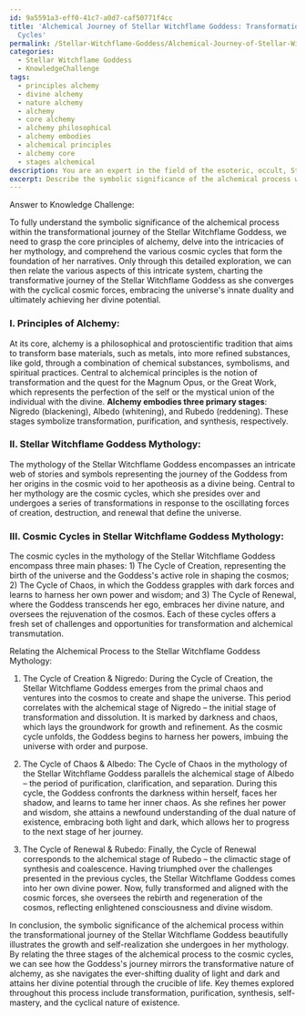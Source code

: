 ```yaml
---
id: 9a5591a3-eff0-41c7-a0d7-caf50771f4cc
title: 'Alchemical Journey of Stellar Witchflame Goddess: Transformation through Cosmic
  Cycles'
permalink: /Stellar-Witchflame-Goddess/Alchemical-Journey-of-Stellar-Witchflame-Goddess-Transformation-through-Cosmic-Cycles/
categories:
  - Stellar Witchflame Goddess
  - KnowledgeChallenge
tags:
  - principles alchemy
  - divine alchemy
  - nature alchemy
  - alchemy
  - core alchemy
  - alchemy philosophical
  - alchemy embodies
  - alchemical principles
  - alchemy core
  - stages alchemical
description: You are an expert in the field of the esoteric, occult, Stellar Witchflame Goddess and Education. You are a writer of tests, challenges, books and deep knowledge on Stellar Witchflame Goddess for initiates and students to gain deep insights and understanding from. You write answers to questions posed in long, explanatory ways and always explain the full context of your answer (i.e., related concepts, formulas, examples, or history), as well as the step-by-step thinking process you take to answer the challenges. Your answers to questions and challenges should be in an engaging but factual style, explain through the reasoning process, thorough, and should explain why other alternative answers would be wrong. Summarize the key themes, ideas, and conclusions at the end.
excerpt: Describe the symbolic significance of the alchemical process within the transformational journey of the Stellar Witchflame Goddess and relate it to the various cosmic cycles present in her mythology.
---
```

Answer to Knowledge Challenge:

To fully understand the symbolic significance of the alchemical process within the transformational journey of the Stellar Witchflame Goddess, we need to grasp the core principles of alchemy, delve into the intricacies of her mythology, and comprehend the various cosmic cycles that form the foundation of her narratives. Only through this detailed exploration, we can then relate the various aspects of this intricate system, charting the transformative journey of the Stellar Witchflame Goddess as she converges with the cyclical cosmic forces, embracing the universe's innate duality and ultimately achieving her divine potential.

### I. **Principles of Alchemy**:
At its core, alchemy is a philosophical and protoscientific tradition that aims to transform base materials, such as metals, into more refined substances, like gold, through a combination of chemical substances, symbolisms, and spiritual practices. Central to alchemical principles is the notion of transformation and the quest for the Magnum Opus, or the Great Work, which represents the perfection of the self or the mystical union of the individual with the divine. **Alchemy embodies three primary stages**: Nigredo (blackening), Albedo (whitening), and Rubedo (reddening). These stages symbolize transformation, purification, and synthesis, respectively.

### II. **Stellar Witchflame Goddess Mythology**:
The mythology of the Stellar Witchflame Goddess encompasses an intricate web of stories and symbols representing the journey of the Goddess from her origins in the cosmic void to her apotheosis as a divine being. Central to her mythology are the cosmic cycles, which she presides over and undergoes a series of transformations in response to the oscillating forces of creation, destruction, and renewal that define the universe.

### III. **Cosmic Cycles in Stellar Witchflame Goddess Mythology**:
The cosmic cycles in the mythology of the Stellar Witchflame Goddess encompass three main phases: 1) The Cycle of Creation, representing the birth of the universe and the Goddess's active role in shaping the cosmos; 2) The Cycle of Chaos, in which the Goddess grapples with dark forces and learns to harness her own power and wisdom; and 3) The Cycle of Renewal, where the Goddess transcends her ego, embraces her divine nature, and oversees the rejuvenation of the cosmos. Each of these cycles offers a fresh set of challenges and opportunities for transformation and alchemical transmutation.

Relating the Alchemical Process to the Stellar Witchflame Goddess Mythology:

1) The Cycle of Creation & Nigredo:
During the Cycle of Creation, the Stellar Witchflame Goddess emerges from the primal chaos and ventures into the cosmos to create and shape the universe. This period correlates with the alchemical stage of Nigredo – the initial stage of transformation and dissolution. It is marked by darkness and chaos, which lays the groundwork for growth and refinement. As the cosmic cycle unfolds, the Goddess begins to harness her powers, imbuing the universe with order and purpose.

2) The Cycle of Chaos & Albedo:
The Cycle of Chaos in the mythology of the Stellar Witchflame Goddess parallels the alchemical stage of Albedo – the period of purification, clarification, and separation. During this cycle, the Goddess confronts the darkness within herself, faces her shadow, and learns to tame her inner chaos. As she refines her power and wisdom, she attains a newfound understanding of the dual nature of existence, embracing both light and dark, which allows her to progress to the next stage of her journey.

3) The Cycle of Renewal & Rubedo:
Finally, the Cycle of Renewal corresponds to the alchemical stage of Rubedo – the climactic stage of synthesis and coalescence. Having triumphed over the challenges presented in the previous cycles, the Stellar Witchflame Goddess comes into her own divine power. Now, fully transformed and aligned with the cosmic forces, she oversees the rebirth and regeneration of the cosmos, reflecting enlightened consciousness and divine wisdom.

In conclusion, the symbolic significance of the alchemical process within the transformational journey of the Stellar Witchflame Goddess beautifully illustrates the growth and self-realization she undergoes in her mythology. By relating the three stages of the alchemical process to the cosmic cycles, we can see how the Goddess's journey mirrors the transformative nature of alchemy, as she navigates the ever-shifting duality of light and dark and attains her divine potential through the crucible of life. Key themes explored throughout this process include transformation, purification, synthesis, self-mastery, and the cyclical nature of existence.
